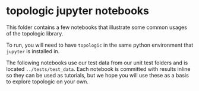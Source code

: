 # topologic jupyter notebooks

This folder contains a few notebooks that illustrate some common usages of the topologic library.

To run, you will need to have `topologic` in the same python environment that `jupyter` is installed in.  

The following notebooks use our test data from our unit test folders and is located `../tests/test_data`.  Each notebook is committed with results inline so they can be used as tutorials,
but we hope you will use these as a basis to explore topologic on your own.

